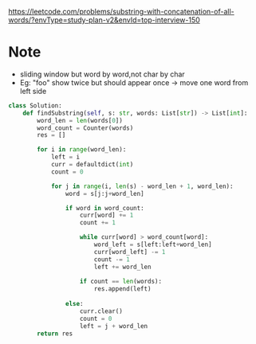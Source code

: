 https://leetcode.com/problems/substring-with-concatenation-of-all-words/?envType=study-plan-v2&envId=top-interview-150

# Note
- sliding window but word by word,not char by char
- Eg: "foo" show twice but should appear once -> move one word from left side

```python
class Solution:
    def findSubstring(self, s: str, words: List[str]) -> List[int]:
        word_len = len(words[0])
        word_count = Counter(words)
        res = []

        for i in range(word_len):
            left = i
            curr = defaultdict(int)
            count = 0

            for j in range(i, len(s) - word_len + 1, word_len):
                word = s[j:j+word_len]

                if word in word_count:
                    curr[word] += 1
                    count += 1

                    while curr[word] > word_count[word]:
                        word_left = s[left:left+word_len]
                        curr[word_left] -= 1
                        count -= 1
                        left += word_len
                    
                    if count == len(words):
                        res.append(left)
                
                else:
                    curr.clear()
                    count = 0
                    left = j + word_len
        return res
```